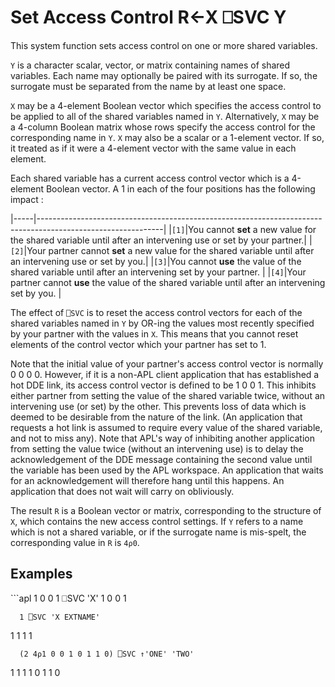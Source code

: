 <!-- Hidden search keywords -->
<div style="display: none;">
  ⎕SVC SVC
</div>






<h1 class="heading"><span class="name">Set Access Control</span> <span class="command">R←X ⎕SVC Y</span></h1>



This system function sets access control on one or more shared variables.


`Y` is a character scalar, vector, or matrix containing names of shared variables.  Each name may optionally be paired with its surrogate.  If so, the surrogate must be separated from the name by at least one space.


`X` may be a 4-element Boolean vector which specifies the access control to be applied to all of the shared variables named in `Y`.  Alternatively, `X` may be a 4-column Boolean matrix whose rows specify the access control for the corresponding name in `Y`.  `X` may also be a scalar or a 1-element vector.  If so, it treated as if it were a 4-element vector with the same value in each element.



Each shared variable has a current access control vector which is a 4-element Boolean vector.  A 1 in each of the four positions has the following impact :


|-----|-------------------------------------------------------------------------------------------------------------|
|`[1]`|You cannot **set** a new value for the shared variable until after an intervening use or set by your partner.|
|`[2]`|Your partner cannot **set** a new value for the shared variable until after an intervening use or set by you.|
|`[3]`|You cannot **use** the value of the shared variable until after an intervening set by your partner.          |
|`[4]`|Your partner cannot **use** the value of the shared variable until after an intervening set by you.          |


The effect of `⎕SVC` is to reset the access control vectors for each of the shared variables named in `Y` by OR-ing the values most recently specified by your partner with the values in `X`.  This means that you cannot reset elements of the control vector which your partner has set to 1.


Note that the initial value of your partner's access control vector is normally 0 0 0 0.  However, if it is a non-APL client application that has established a hot DDE link, its access control vector is defined to be 1 0 0 1.  This inhibits either partner from setting the value of the shared variable twice, without an intervening use (or set) by the other.  This prevents loss of data which is deemed to be desirable from the nature of the link.  (An application that requests a hot link is assumed to require every value of the shared variable, and not to miss any).  Note that APL's way of inhibiting another application from setting the value twice (without an intervening use) is to delay the acknowledgement of the DDE message containing the second value until the variable has been used by the APL workspace.  An application that waits for an acknowledgement will therefore hang until this happens.  An application that does not wait will carry on obliviously.


The result `R` is a Boolean vector or matrix, corresponding to the structure of `X`, which contains the new access control settings.  If `Y` refers to a name which is not a shared variable, or if the surrogate name is mis-spelt, the corresponding value in `R` is `4⍴0`.

<h2 class="example">Examples</h2>
```apl
      1 0 0 1 ⎕SVC 'X'
1 0 0 1
 
      1 ⎕SVC 'X EXTNAME'
1 1 1 1
 
      (2 4⍴1 0 0 1 0 1 1 0) ⎕SVC ↑'ONE' 'TWO'
1 1 1 1
0 1 1 0
```



